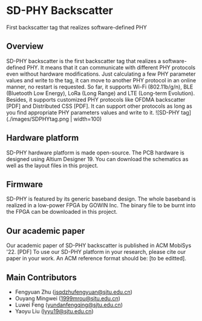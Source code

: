 # SD-PHY Backscatter
 First backscatter tag that realizes software-defined PHY
## Overview
SD-PHY backscatter is the first backscatter tag that realizes a software-defined PHY. It means that it can communicate with different PHY protocols even without hardware modifications. Just calculating a few PHY parameter values and write to the tag, it can move to another PHY protocol in an online manner, no restart is requested. So far, it supports Wi-Fi (802.11b/g/n), BLE (Bluetooth Low Energy), LoRa (Long Range) and LTE (Long-term Evolution). Besides, it supports customized PHY protocols like OFDMA backscatter [PDF] and Distributed CSS [PDF]. It can support other protocols as long as you find appropriate PHY parameters values and write to it.
![SD-PHY tag](./images/SDPHYtag.png | width=100)
## Hardware platform
SD-PHY hardware platform is made open-source. The PCB hardware is designed using Altium Designer 19. You can download the schematics as well as the layout files in this project.
## Firmware
SD-PHY is featured by its generic baseband design. The whole baseband is realized in a low-power FPGA by GOWIN Inc. The binary file to be burnt into the FPGA can be downloaded in this project.
## Our academic paper
Our academic paper of SD-PHY backscatter is published in ACM MobiSys '22. [PDF]
To use our SD-PHY platform in your research, please cite our paper in your work. An ACM reference format should be: [to be editted].
## Main Contributors
* Fengyuan Zhu (jsqdzhufengyuan@sjtu.edu.cn)
* Ouyang Mingwei (1999mrou@sjtu.edu.cn)
* Luwei Feng (yundanfengqing@sjtu.edu.cn)
* Yaoyu Liu (lyyu19@sjtu.edu.cn)